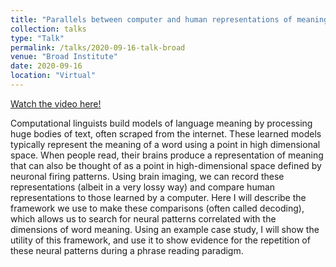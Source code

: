 ```yaml
---
title: "Parallels between computer and human representations of meaning"
collection: talks
type: "Talk"
permalink: /talks/2020-09-16-talk-broad
venue: "Broad Institute"
date: 2020-09-16
location: "Virtual"
---
```


[Watch the video here!](https://www.youtube.com/watch?v=6c8X3KLQ5FI)

Computational linguists build models of language meaning by processing huge bodies of text, often scraped from the internet. These learned models typically represent the meaning of a word using a point in high dimensional space. When people read, their brains produce a representation of meaning that can also be thought of as a point in high-dimensional space defined by neuronal firing patterns. Using brain imaging, we can record these representations (albeit in a very lossy way) and compare human representations to those learned by a computer. Here I will describe the framework we use to make these comparisons (often called decoding), which allows us to search for neural patterns correlated with the dimensions of word meaning. Using an example case study, I will show the utility of this framework, and use it to show evidence for the repetition of these neural patterns during a phrase reading paradigm.
